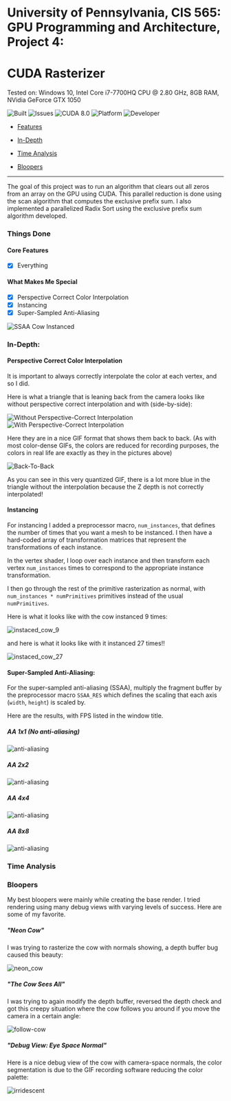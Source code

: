# **University of Pennsylvania, CIS 565: GPU Programming and Architecture, Project 4:**

# **CUDA Rasterizer**





Tested on: Windows 10, Intel Core i7-7700HQ CPU @ 2.80 GHz, 8GB RAM, NVidia GeForce GTX 1050

 ![Built](https://img.shields.io/appveyor/ci/gruntjs/grunt.svg) ![Issues](https://img.shields.io/github/issues-raw/badges/shields/website.svg) ![CUDA 8.0](https://img.shields.io/badge/CUDA-8.0-green.svg?style=flat)  ![Platform](https://img.shields.io/badge/platform-Desktop-bcbcbc.svg)  ![Developer](https://img.shields.io/badge/Developer-Youssef%20Victor-0f97ff.svg?style=flat)




- [Features](#features)

- [In-Depth](#indepth)

- [Time Analysis](#time_analysis)

- [Bloopers](#bloopers)
 

 

____________________________________________________


 
The goal of this project was to run an algorithm that clears out all zeros from an array on the GPU using CUDA. This parallel reduction is done using the scan algorithm that computes the exclusive prefix sum. I also implemented a parallelized Radix Sort using the exclusive prefix sum algorithm developed.



### Things Done

#### Core Features

 - [x] Everything

 #### What Makes Me Special
 
  - [x] Perspective Correct Color Interpolation
  - [x] Instancing
  - [x] Super-Sampled Anti-Aliasing

![SSAA Cow Instanced](img/ssaa_instacow.gif)


### In-Depth:

#### Perspective Correct Color Interpolation

It is important to always correctly interpolate the color at each vertex, and so I did.

Here is what a triangle that is leaning back from the camera looks like without perspective correct interpolation and with (side-by-side):

![Without Perspective-Correct Interpolation](img/not-persp-correct.PNG) ![With Perspective-Correct Interpolation](img/persp-correct.PNG)

Here they are in a nice GIF format that shows them back to back. (As with most color-dense GIFs, the colors are reduced for recording purposes, the colors in real life are exactly as they in the pictures above)

![Back-To-Back](img/persp-correction.gif)

As you can see in this very quantized GIF, there is a lot more blue in the triangle without the interpolation because the Z depth is not correctly interpolated!

#### Instancing

For instancing I added a preprocessor macro, `num_instances`, that defines the number of times that you want a mesh to be instanced. I then have a hard-coded array of transformation matrices that represent the transformations of each instance.

In the vertex shader, I loop over each instance and then transform each vertex `num_instances` times to correspond to the appropriate instance transformation.

I then go through the rest of the primitive rasterization as normal, with `num_instances * numPrimitives` primitives instead of the usual `numPrimitives`.

Here is what it looks like with the cow instanced 9 times:

![instaced_cow_9](img/instanced_cow.gif)

and here is what it looks like with it instanced 27 times!!

![instaced_cow_27](img/instanced_cow_27.gif)

#### Super-Sampled Anti-Aliasing:

For the super-sampled anti-aliasing (SSAA), multiply the fragment buffer by the preprocessor macro `SSAA_RES` which defines the scaling that each axis (`width`, `height`) is scaled by.

Here are the results, with FPS listed in the window title.

##### AA 1x1 (No anti-aliasing)

![anti-aliasing](img/aa_1.PNG)

##### AA 2x2

![anti-aliasing](img/aa_2.PNG)

##### AA 4x4

![anti-aliasing](img/aa_4.PNG)

##### AA 8x8

![anti-aliasing](img/aa_8.PNG)


### Time Analysis


### Bloopers

My best bloopers were mainly while creating the base render. I tried rendering using many debug views with varying levels of success. Here are some of my favorite.

##### "Neon Cow"

I was trying to rasterize the cow with normals showing, a depth buffer bug caused this beauty:

![neon_cow](img/neon_cow2.gif)

##### "The Cow Sees All"

I was trying to again modify the depth buffer, reversed the depth check and got this creepy situation where the cow follows you around if you move the camera in a certain angle:

![follow-cow](img/follow_cow.gif)

##### "Debug View: Eye Space Normal"

Here is a nice debug view of the cow with camera-space normals, the color segmentation is due to the GIF recording software reducing the color palette:

![irridescent](img/iridescent_cow.gif)
